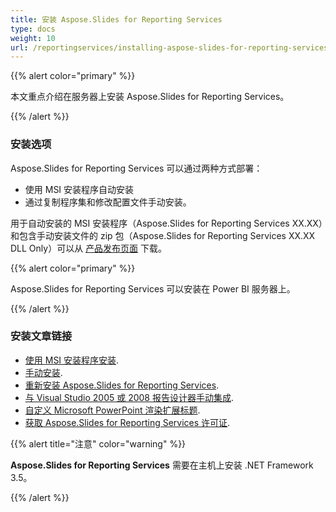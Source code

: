 ```yaml
---
title: 安装 Aspose.Slides for Reporting Services
type: docs
weight: 10
url: /reportingservices/installing-aspose-slides-for-reporting-services/
---
```


{{% alert color="primary" %}} 

本文重点介绍在服务器上安装 Aspose.Slides for Reporting Services。

{{% /alert %}} 
### **安装选项**
Aspose.Slides for Reporting Services 可以通过两种方式部署：

* 使用 MSI 安装程序自动安装
* 通过复制程序集和修改配置文件手动安装。

用于自动安装的 MSI 安装程序（Aspose.Slides for Reporting Services XX.XX）和包含手动安装文件的 zip 包（Aspose.Slides for Reporting Services XX.XX DLL Only）可以从 [产品发布页面](https://releases.aspose.com/slides/reportingservices/) 下载。

{{% alert color="primary" %}} 

Aspose.Slides for Reporting Services 可以安装在 Power BI 服务器上。

{{% /alert %}} 

### **安装文章链接**

- [使用 MSI 安装程序安装](/slides/reportingservices/install-with-msi-installer/).
- [手动安装](/slides/reportingservices/install-manually/).
- [重新安装 Aspose.Slides for Reporting Services](/slides/reportingservices/re-installing-aspose-slides-for-reporting-services/).
- [与 Visual Studio 2005 或 2008 报告设计器手动集成](/slides/reportingservices/integrating-manually-with-visual-studio-2005-or-2008-report-designer/).
- [自定义 Microsoft PowerPoint 渲染扩展标题](/slides/reportingservices/customizing-powerpoint-rendering-extension-caption/).
- [获取 Aspose.Slides for Reporting Services 许可证](/slides/reportingservices/license-aspose-slides-for-reporting-services/).

{{% alert title="注意" color="warning" %}} 

**Aspose.Slides for Reporting Services** 需要在主机上安装 .NET Framework 3.5。

{{% /alert %}}